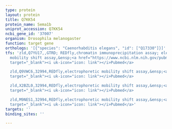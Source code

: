 ```yaml
---
type: protein
layout: protein
title: Q7KK54
protein_name: Sema1b
uniprot_accession: Q7KK54
ncbi_gene_id: '37007'
organism: Drosophila melanogaster
function: target gene
orthologs: '[{"species": "Caenorhabditis elegans", "id": ["Q17330"]}]'
tfs: 'zld,Q7YU17,,GTRD; REDfly,chromatin immunoprecipitation assay; electrophoretic
  mobility shift assay,&ensp;<a href="https://www.ncbi.nlm.nih.gov/pubmed/?term=20965965%5Buid%5D+OR+27924024%5Buid%5D+OR+22028675%5Buid%5D"
  target="_blank"><i uk-icon="icon: link"></i>Pubmed</a>

  zld,Q9VWC6,32994,REDfly,electrophoretic mobility shift assay,&ensp;<a href="https://www.ncbi.nlm.nih.gov/pubmed/?term=20965965%5Buid%5D+OR+22028675%5Buid%5D"
  target="_blank"><i uk-icon="icon: link"></i>Pubmed</a>

  zld,X2BZL0,32994,REDfly,electrophoretic mobility shift assay,&ensp;<a href="https://www.ncbi.nlm.nih.gov/pubmed/?term=20965965%5Buid%5D+OR+22028675%5Buid%5D"
  target="_blank"><i uk-icon="icon: link"></i>Pubmed</a>

  zld,M9NES1,32994,REDfly,electrophoretic mobility shift assay,&ensp;<a href="https://www.ncbi.nlm.nih.gov/pubmed/?term=20965965%5Buid%5D+OR+22028675%5Buid%5D"
  target="_blank"><i uk-icon="icon: link"></i>Pubmed</a>'
targets: ''
binding_sites: ''

---
```


